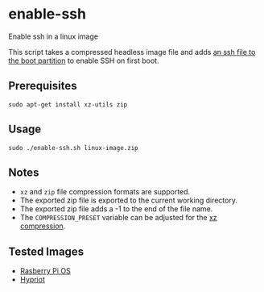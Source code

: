 # enable-ssh
Enable ssh in a linux image

This script takes a compressed headless image file and adds [an ssh file to the boot partition](https://www.raspberrypi.org/documentation/remote-access/ssh/) to enable SSH on first boot.

## Prerequisites
```
sudo apt-get install xz-utils zip
```
## Usage
```
sudo ./enable-ssh.sh linux-image.zip
```

## Notes
- `xz` and `zip` file compression formats are supported.
- The exported zip file is exported to the current working directory.
- The exported zip file adds a -1 to the end of the file name.
- The `COMPRESSION_PRESET` variable can be adjusted for the [xz compression](https://linux.die.net/man/1/xz).

## Tested Images
- [Rasberry Pi OS](https://www.raspberrypi.org/downloads/raspberry-pi-os/)
- [Hypriot](https://blog.hypriot.com/downloads/)
